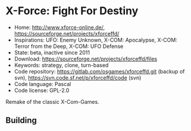 # X-Force: Fight For Destiny

- Home: http://www.xforce-online.de/, https://sourceforge.net/projects/xforceffd/
- Inspirations: UFO: Enemy Unknown, X-COM: Apocalypse, X-COM: Terror from the Deep, X-COM: UFO Defense
- State: beta, inactive since 2011
- Download: https://sourceforge.net/projects/xforceffd/files
- Keywords: strategy, clone, turn-based
- Code repository: https://gitlab.com/osgames/xforceffd.git (backup of svn), https://svn.code.sf.net/p/xforceffd/code (svn)
- Code language: Pascal
- Code license: GPL-2.0

Remake of the classic X-Com-Games.

## Building

